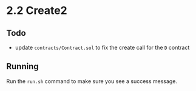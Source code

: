# 2.2 Create2

## Todo
* update `contracts/Contract.sol` to fix the create call for the `D` contract

## Running
Run the `run.sh` command to make sure you see a success message.  
